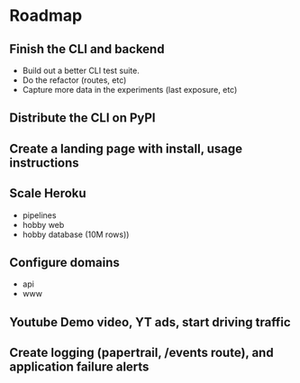 # Roadmap

## Finish the CLI and backend

- Build out a better CLI test suite.
- Do the refactor (routes, etc)
- Capture more data in the experiments (last exposure, etc)

## Distribute the CLI on PyPI

## Create a landing page with install, usage instructions

## Scale Heroku
- pipelines
- hobby web
- hobby database (10M rows))

## Configure domains
- api
- www

## Youtube Demo video, YT ads, start driving traffic

## Create logging (papertrail, /events route), and application failure alerts
